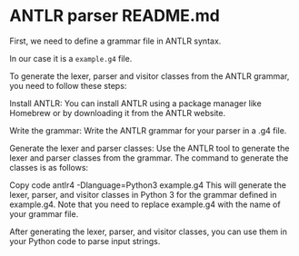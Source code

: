 # ANTLR parser README.md

First, we need to define a grammar file in ANTLR syntax. 

In our case it is a `example.g4` file.

To generate the lexer, parser and visitor classes from the ANTLR grammar, you need to follow these steps:

Install ANTLR: You can install ANTLR using a package manager like Homebrew or by downloading it from the ANTLR website.

Write the grammar: Write the ANTLR grammar for your parser in a .g4 file.

Generate the lexer and parser classes: Use the ANTLR tool to generate the lexer and parser classes from the grammar. The command to generate the classes is as follows:

Copy code
antlr4 -Dlanguage=Python3 example.g4
This will generate the lexer, parser, and visitor classes in Python 3 for the grammar defined in example.g4. Note that you need to replace example.g4 with the name of your grammar file.

After generating the lexer, parser, and visitor classes, you can use them in your Python code to parse input strings.
